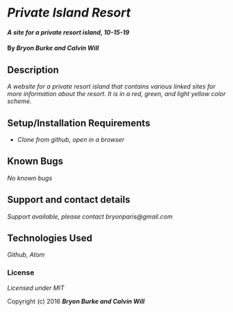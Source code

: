 # _Private Island Resort_

#### _A site for a private resort island, 10-15-19_

#### By _**Bryon Burke and Calvin Will**_

## Description

_A website for a private resort island that contains various linked sites for more information about the resort. It is in a red, green, and light yellow color scheme._

## Setup/Installation Requirements

* _Clone from github, open in a browser_


## Known Bugs

_No known bugs_

## Support and contact details

_Support available, please contact bryonparis@gmail.com_

## Technologies Used

_Github, Atom_

### License

*Licensed under MIT*

Copyright (c) 2016 **_Bryon Burke and Calvin Will_**
